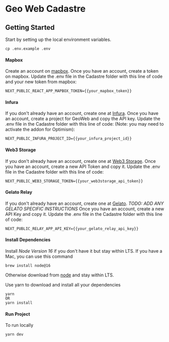 # Geo Web Cadastre

## Getting Started

Start by setting up the local environment variables. 

```
cp .env.example .env
```

#### Mapbox
Create an account on [mapbox](https://www.mapbox.com/).
Once you have an account, create a token on mapbox.
Update the .env file in the Cadastre folder with this line of code and your new token from mapbox:
```
NEXT_PUBLIC_REACT_APP_MAPBOX_TOKEN={{your_mapbox_token}}
```
#### Infura
If you don't already have an account, create one at [Infura](https://www.infura.io/).
Once you have an account, create a project for GeoWeb and copy the API key.
Update the .env file in the Cadastre folder with this line of code:
(Note: you may need to activate the addon for Optimism):
```
NEXT_PUBLIC_INFURA_PROJECT_ID={{your_infura_project_id}}
```
#### Web3 Storage
If you don't already have an account, create one at [Web3 Storage](https://web3.storage/).
Once you have an account, create a new API Token and copy it.
Update the .env file in the Cadastre folder with this line of code:
```
NEXT_PUBLIC_WEB3_STORAGE_TOKEN={{your_web3storage_api_token}}
```

#### Gelato Relay
If you don't already have an account, create one at [Gelato](https://www.gelato.network/relay).
*TODO: ADD ANY GELATO SPECIFIC INSTRUCTIONS*
Once you have an account, create a new API Key and copy it.
Update the .env file in the Cadastre folder with this line of code:
```
NEXT_PUBLIC_RELAY_APP_API_KEY={{your_gelato_relay_api_key}}
```

#### Install Dependencies

Install *Node Version 16* if you don't have it but stay within LTS.
If you have a Mac, you can use this command
```
brew install node@16
```

Otherwise download from [node](https://nodejs.org/en/download) and stay within LTS.

Use yarn to download and install all your dependencies
```
yarn
OR
yarn install
```

#### Run Project

To run locally
```
yarn dev
```

